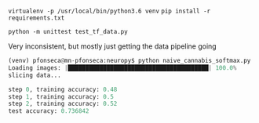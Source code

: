 `virtualenv -p /usr/local/bin/python3.6 venv`
`pip install -r requirements.txt`

`python -m unittest test_tf_data.py`

Very inconsistent, but mostly just getting the data pipeline going
```python
(venv) pfonseca@mn-pfonseca:neuropy$ python naive_cannabis_softmax.py
Loading images: |████████████████████████████████████████| 100.0%
slicing data...

step 0, training accuracy: 0.48
step 1, training accuracy: 0.5
step 2, training accuracy: 0.52
test accuracy: 0.736842
```
